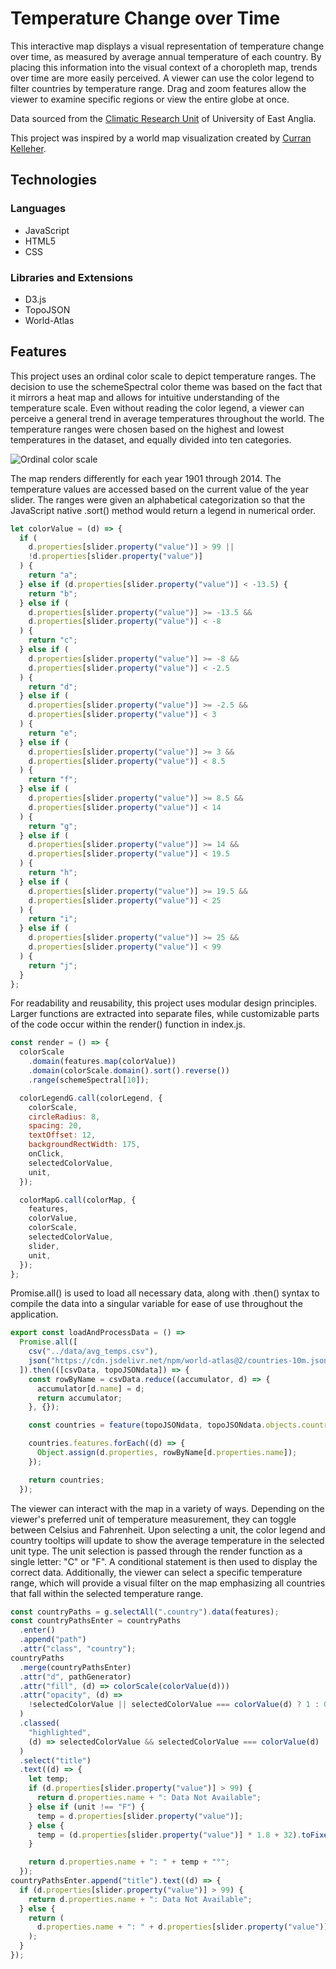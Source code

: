 # Temperature Change over Time

This interactive map displays a visual representation of temperature change over time, as measured by average annual temperature of each country. By placing this information into the visual context of a choropleth map, trends over time are more easily perceived. A viewer can use the color legend to filter countries by temperature range. Drag and zoom features allow the viewer to examine specific regions or view the entire globe at once.

Data sourced from the [Climatic Research Unit](http://www.cru.uea.ac.uk/data) of University of East Anglia.

This project was inspired by a world map visualization created by [Curran Kelleher](https://gist.github.com/curran).

## Technologies

### Languages

- JavaScript
- HTML5
- CSS

### Libraries and Extensions

- D3.js
- TopoJSON
- World-Atlas

## Features

This project uses an ordinal color scale to depict temperature ranges. The decision to use the schemeSpectral color theme was based on the fact that it mirrors a heat map and allows for intuitive understanding of the temperature scale. Even without reading the color legend, a viewer can perceive a general trend in average temperatures throughout the world. The temperature ranges were chosen based on the highest and lowest temperatures in the dataset, and equally divided into ten categories.

![Ordinal color scale](color_legend.png "Ordinal color scale")

The map renders differently for each year 1901 through 2014. The temperature values are accessed based on the current value of the year slider. The ranges were given an alphabetical categorization so that the JavaScript native .sort() method would return a legend in numerical order.

```javascript
let colorValue = (d) => {
  if (
    d.properties[slider.property("value")] > 99 ||
    !d.properties[slider.property("value")]
  ) {
    return "a";
  } else if (d.properties[slider.property("value")] < -13.5) {
    return "b";
  } else if (
    d.properties[slider.property("value")] >= -13.5 &&
    d.properties[slider.property("value")] < -8
  ) {
    return "c";
  } else if (
    d.properties[slider.property("value")] >= -8 &&
    d.properties[slider.property("value")] < -2.5
  ) {
    return "d";
  } else if (
    d.properties[slider.property("value")] >= -2.5 &&
    d.properties[slider.property("value")] < 3
  ) {
    return "e";
  } else if (
    d.properties[slider.property("value")] >= 3 &&
    d.properties[slider.property("value")] < 8.5
  ) {
    return "f";
  } else if (
    d.properties[slider.property("value")] >= 8.5 &&
    d.properties[slider.property("value")] < 14
  ) {
    return "g";
  } else if (
    d.properties[slider.property("value")] >= 14 &&
    d.properties[slider.property("value")] < 19.5
  ) {
    return "h";
  } else if (
    d.properties[slider.property("value")] >= 19.5 &&
    d.properties[slider.property("value")] < 25
  ) {
    return "i";
  } else if (
    d.properties[slider.property("value")] >= 25 &&
    d.properties[slider.property("value")] < 99
  ) {
    return "j";
  }
};
```

For readability and reusability, this project uses modular design principles. Larger functions are extracted into separate files, while customizable parts of the code occur within the render() function in index.js.

```javascript
const render = () => {
  colorScale
    .domain(features.map(colorValue))
    .domain(colorScale.domain().sort().reverse())
    .range(schemeSpectral[10]);

  colorLegendG.call(colorLegend, {
    colorScale,
    circleRadius: 8,
    spacing: 20,
    textOffset: 12,
    backgroundRectWidth: 175,
    onClick,
    selectedColorValue,
    unit,
  });

  colorMapG.call(colorMap, {
    features,
    colorValue,
    colorScale,
    selectedColorValue,
    slider,
    unit,
  });
};
```

Promise.all() is used to load all necessary data, along with .then() syntax to compile the data into a singular variable for ease of use throughout the application.

```javascript
export const loadAndProcessData = () =>
  Promise.all([
    csv("../data/avg_temps.csv"),
    json("https://cdn.jsdelivr.net/npm/world-atlas@2/countries-10m.json"),
  ]).then(([csvData, topoJSONdata]) => {
    const rowByName = csvData.reduce((accumulator, d) => {
      accumulator[d.name] = d;
      return accumulator;
    }, {});

    const countries = feature(topoJSONdata, topoJSONdata.objects.countries);

    countries.features.forEach((d) => {
      Object.assign(d.properties, rowByName[d.properties.name]);
    });

    return countries;
  });
```

The viewer can interact with the map in a variety of ways. Depending on the viewer's preferred unit of temperature measurement, they can toggle between Celsius and Fahrenheit. Upon selecting a unit, the color legend and country tooltips will update to show the average temperature in the selected unit type. The unit selection is passed through the render function as a single letter: "C" or "F". A conditional statement is then used to display the correct data. Additionally, the viewer can select a specific temperature range, which will provide a visual filter on the map emphasizing all countries that fall within the selected temperature range.

```javascript
const countryPaths = g.selectAll(".country").data(features);
const countryPathsEnter = countryPaths
  .enter()
  .append("path")
  .attr("class", "country");
countryPaths
  .merge(countryPathsEnter)
  .attr("d", pathGenerator)
  .attr("fill", (d) => colorScale(colorValue(d)))
  .attr("opacity", (d) =>
    !selectedColorValue || selectedColorValue === colorValue(d) ? 1 : 0.3
  )
  .classed(
    "highlighted",
    (d) => selectedColorValue && selectedColorValue === colorValue(d)
  )
  .select("title")
  .text((d) => {
    let temp;
    if (d.properties[slider.property("value")] > 99) {
      return d.properties.name + ": Data Not Available";
    } else if (unit !== "F") {
      temp = d.properties[slider.property("value")];
    } else {
      temp = (d.properties[slider.property("value")] * 1.8 + 32).toFixed(1);
    }

    return d.properties.name + ": " + temp + "°";
  });
countryPathsEnter.append("title").text((d) => {
  if (d.properties[slider.property("value")] > 99) {
    return d.properties.name + ": Data Not Available";
  } else {
    return (
      d.properties.name + ": " + d.properties[slider.property("value")] + "°C "
    );
  }
});
```

